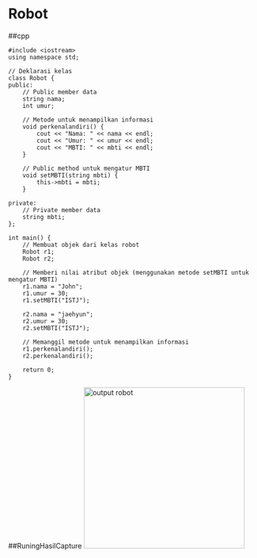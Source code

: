 # Robot
##cpp
```
#include <iostream>
using namespace std;

// Deklarasi kelas
class Robot {
public:
    // Public member data
    string nama;
    int umur;

    // Metode untuk menampilkan informasi
    void perkenalandiri() {
        cout << "Nama: " << nama << endl;
        cout << "Umur: " << umur << endl;
        cout << "MBTI: " << mbti << endl;
    }

    // Public method untuk mengatur MBTI
    void setMBTI(string mbti) {
        this->mbti = mbti;
    }

private:
    // Private member data
    string mbti;
};

int main() {
    // Membuat objek dari kelas robot
    Robot r1;
    Robot r2;

    // Memberi nilai atribut objek (menggunakan metode setMBTI untuk mengatur MBTI)
    r1.nama = "John";
    r1.umur = 30;
    r1.setMBTI("ISTJ");

    r2.nama = "jaehyun";
    r2.umur = 30;
    r2.setMBTI("ISTJ");

    // Memanggil metode untuk menampilkan informasi
    r1.perkenalandiri();
    r2.perkenalandiri();

    return 0;
}
```

##RuningHasilCapture
<img width="325" alt="output robot" src="https://github.com/euisjulianingsih/Tugas-6/assets/156889234/f7493553-8980-4585-a036-1737697cf3ff">


